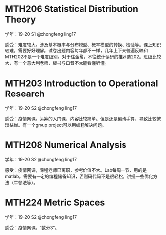 # MTH206     Statistical  Distribution Theory  

学年：19-20	S1	@chongfeng ling17

感受：难度较大。涉及基本概率与分布模型、概率模型的转换、检验等。课上知识较难，需要好好理解。试卷出题内容每年都不一样，几年上下来普遍反映和MTH202不是一个难度级别。对于往金融，不往统计读研的推荐选202。班级比较大，有一个意大利老师，板书与口音不太能看懂听懂。



# MTH203     Introduction  to Operational Research  

学年：19-20	S2	@chongfeng ling17

感受：疫情网课。运筹的入门课，内容比较简单。但是还是偏动手算，导致比较繁琐枯燥。有一个group  project可以用编程解决问题。



# MTH208     Numerical  Analysis   

学年：19-20	S2	@chongfeng ling17

感受：疫情网课，课程老师已离职，参考价值不大。Lab每周一节，用的是matlab。需要有一定的编程储备知识，否则码代码不是很轻松。讲授一些优化方法（牛顿法等）。



# MTH224     Metric  Spaces  

学年：19-20	S2	@chongfeng ling17

感受：疫情网课，“数分3”。